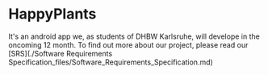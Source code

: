 # HappyPlants
It's an android app we, as students of DHBW Karlsruhe, will develope in the oncoming 12 month. 
To find out more about our project, please read our [SRS](./Software Requirements Specification_files/Software_Requirements_Specification.md)